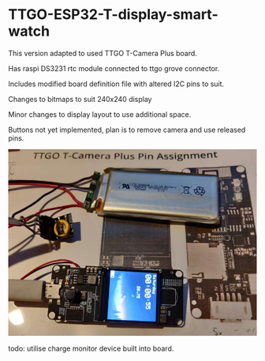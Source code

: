 # TTGO-ESP32-T-display-smart-watch

This version adapted to used TTGO T-Camera Plus board.

Has raspi DS3231 rtc module connected to ttgo grove connector.

Includes modified board definition file with altered I2C pins to suit.

Changes to bitmaps to suit 240x240 display

Minor changes to display layout to use additional space.

Buttons not yet implemented, plan is to remove camera and use released pins.

![Alt text](./images/T-Display-RTC.jpg)

todo: utilise charge monitor device built into board.
